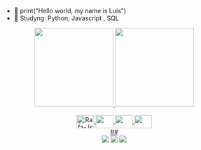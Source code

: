 - 👋 print("Hello world, my name is Luís")
- 👀 Studyng: Python, Javascript , SQL
 
<div align="center">
<a href="https://github.com/luiscarlospinheiro">
<img height="180em" src="https://github-readme-stats.vercel.app/api?username=luiscarlospinheiro&show_icons=true&theme=dracula&include_all_commits=true&count_private=true"/>
<img height="180em" src="https://github-readme-stats.vercel.app/api/top-langs/?username=luiscarlospinheiro&layout=compact&langs_count=7&theme=dracula"/>

 
  <div style="display: inline_block"><br>
<img align="center" alt="Rafa-Js" height="30" width="40" src="https://cdn.jsdelivr.net/gh/devicons/devicon/icons/python/python-original.svg" />     
<img align="center" height="30" width="40" src="https://www.svgrepo.com/show/452185/css-3.svg"/>
<img align="center" height="30" width="40" src="https://www.svgrepo.com/show/452228/html-5.svg"/>
<img align="center" height="30" width="40" src="https://www.svgrepo.com/show/331760/sql-database-generic.svg"/>

</div>
  ##
<div>   
<a href = "mailto:lcpinheiro@live.com"><img src="https://img.shields.io/badge/-Gmail-%23333?style=for-the-badge&logo=gmail&logoColor=white" target="_blank"></a>
<a href="https://www.linkedin.com/in/luís-pinheiro-312b29110/" target="_blank"><img src="https://img.shields.io/badge/-LinkedIn-%230077B5?style=for-the-badge&logo=linkedin&logoColor=white" target="_blank"></a> 
<a href="https://instagram.com/lc.pinheiro" target="_blank"><img src="https://img.shields.io/badge/-Instagram-%23E4405F?style=for-the-badge&logo=instagram&logoColor=white" target="_blank"></a>


